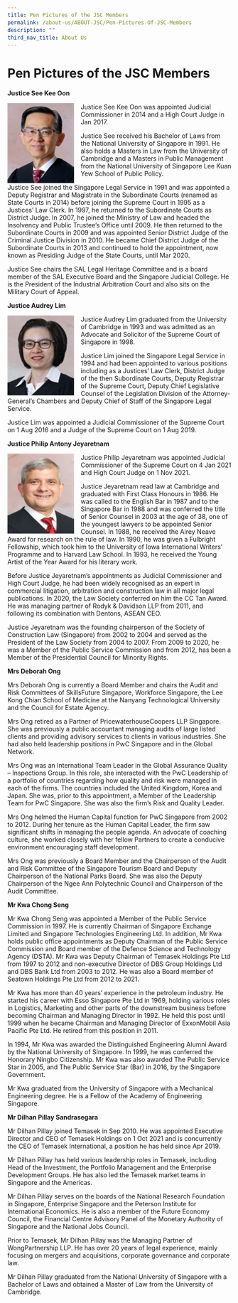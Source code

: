 ```yaml
---
title: Pen Pictures of the JSC Members
permalink: /about-us/ABOUT-JSC/Pen-Pictures-Of-JSC-Members
description: ""
third_nav_title: About Us
---
```





# Pen Pictures of the JSC Members
**Justice See Kee Oon**

<img src="/images/Justice%20See%20Kee%20Oon.png" 
     style="width:150px;
            height:180px;
						float: left;
						margin-right:15px;
						" />
Justice See Kee Oon was appointed Judicial Commissioner in 2014 and a High Court Judge in Jan 2017.

Justice See received his Bachelor of Laws from the National University of Singapore in 1991. He also holds a Masters in Law from the University of Cambridge and a Masters in Public Management from the National University of Singapore Lee Kuan Yew School of Public Policy.

Justice See joined the Singapore Legal Service in 1991 and was appointed a Deputy Registrar and Magistrate in the Subordinate Courts (renamed as State Courts in 2014) before joining the Supreme Court in 1995 as a Justices’ Law Clerk. In 1997, he returned to the Subordinate Courts as District Judge. In 2007, he joined the Ministry of Law and headed the Insolvency and Public Trustee’s Office until 2009. He then returned to the Subordinate Courts in 2009 and was appointed Senior District Judge of the Criminal Justice Division in 2010. He became Chief District Judge of the Subordinate Courts in 2013 and continued to hold the appointment, now known as Presiding Judge of the State Courts, until Mar 2020.

Justice See chairs the SAL Legal Heritage Committee and is a board member of the SAL Executive Board and the Singapore Judicial College. He is the President of the Industrial Arbitration Court and also sits on the Military Court of Appeal.


**Justice Audrey Lim**

<img src="/images/Justice%20Audrey%20Lim.png" 
		 style="width: 150px;
						height: 180px;
						float: left; 
						margin-right: 15px;">
Justice Audrey Lim graduated from the University of Cambridge in 1993 and was admitted as an Advocate and Solicitor of the Supreme Court of Singapore in 1998.

Justice Lim joined the Singapore Legal Service in 1994 and had been appointed to various positions including as a Justices’ Law Clerk, District Judge of the then Subordinate Courts, Deputy Registrar of the Supreme Court, Deputy Chief Legislative Counsel of the Legislation Division of the Attorney-General’s Chambers and Deputy Chief of Staff of the Singapore Legal Service.

Justice Lim was appointed a Judicial Commissioner of the Supreme Court on 1 Aug 2016 and a Judge of the Supreme Court on 1 Aug 2019.

**Justice Philip Antony Jeyaretnam**

<img src="/images/Justice%20Philip%20Antony%20Jeyaretnam.png" 
style="
width: 150px;
height: 180px;
float:left; 
margin-right: 15px;">

Justice Philip Jeyaretnam was appointed Judicial Commissioner of the Supreme Court on 4 Jan 2021 and High Court Judge on 1 Nov 2021.

Justice Jeyaretnam read law at Cambridge and graduated with First Class Honours in 1986. He was called to the English Bar in 1987 and to the Singapore Bar in 1988 and was conferred the title of Senior Counsel in 2003 at the age of 38, one of the youngest lawyers to be appointed Senior Counsel. In 1988, he received the Airey Neave Award for research on the rule of law. In 1990, he was given a Fulbright Fellowship, which took him to the University of Iowa International Writers’ Programme and to Harvard Law School. In 1993, he received the Young Artist of the Year Award for his literary work.

Before Justice Jeyaretnam’s appointments as Judicial Commissioner and High Court Judge, he had been widely recognised as an expert in commercial litigation, arbitration and construction law in all major legal publications. In 2020, the Law Society conferred on him the CC Tan Award. He was managing partner of Rodyk & Davidson LLP from 2011, and following its combination with Dentons, ASEAN CEO.

Justice Jeyaretnam was the founding chairperson of the Society of Construction Law (Singapore) from 2002 to 2004 and served as the President of the Law Society from 2004 to 2007. From 2009 to 2020, he was a Member of the Public Service Commission and from 2012, has been a Member of the Presidential Council for Minority Rights.

**Mrs Deborah Ong**

Mrs Deborah Ong is currently a Board Member and chairs the Audit and Risk Committees of SkillsFuture Singapore, Workforce Singapore, the Lee Kong Chian School of Medicine at the Nanyang Technological University and the Council for Estate Agency.

Mrs Ong retired as a Partner of PricewaterhouseCoopers LLP Singapore. She was previously a public accountant managing audits of large listed clients and providing advisory services to clients in various industries. She had also held leadership positions in PwC Singapore and in the Global Network.

Mrs Ong was an International Team Leader in the Global Assurance Quality – Inspections Group. In this role, she interacted with the PwC Leadership of a portfolio of countries regarding how quality and risk were managed in each of the firms. The countries included the United Kingdom, Korea and Japan. She was, prior to this appointment, a Member of the Leadership Team for PwC Singapore. She was also the firm’s Risk and Quality Leader.

Mrs Ong helmed the Human Capital function for PwC Singapore from 2002 to 2012. During her tenure as the Human Capital Leader, the firm saw significant shifts in managing the people agenda. An advocate of coaching culture, she worked closely with her fellow Partners to create a conducive environment encouraging staff development.

Mrs Ong was previously a Board Member and the Chairperson of the Audit and Risk Committee of the Singapore Tourism Board and Deputy Chairperson of the National Parks Board. She was also the Deputy Chairperson of the Ngee Ann Polytechnic Council and Chairperson of the Audit Committee.

**Mr Kwa Chong Seng**

Mr Kwa Chong Seng was appointed a Member of the Public Service Commission in 1997. He is currently Chairman of Singapore Exchange Limited and Singapore Technologies Engineering Ltd. In addition, Mr Kwa holds public office appointments as Deputy Chairman of the Public Service Commission and Board member of the Defence Science and Technology Agency (DSTA). Mr Kwa was Deputy Chairman of Temasek Holdings Pte Ltd from 1997 to 2012 and non-executive Director of DBS Group Holdings Ltd and DBS Bank Ltd from 2003 to 2012. He was also a Board member of Seatown Holdings Pte Ltd from 2012 to 2021.

Mr Kwa has more than 40 years’ experience in the petroleum industry. He started his career with Esso Singapore Pte Ltd in 1969, holding various roles in Logistics, Marketing and other parts of the downstream business before becoming Chairman and Managing Director in 1992. He held this post until 1999 when he became Chairman and Managing Director of ExxonMobil Asia Pacific Pte Ltd. He retired from this position in 2011.

In 1994, Mr Kwa was awarded the Distinguished Engineering Alumni Award by the National University of Singapore. In 1999, he was conferred the Honorary Ningbo Citizenship. Mr Kwa was also awarded The Public Service Star in 2005, and The Public Service Star (Bar) in 2016, by the Singapore Government.

Mr Kwa graduated from the University of Singapore with a Mechanical Engineering degree. He is a Fellow of the Academy of Engineering Singapore.

**Mr Dilhan Pillay Sandrasegara**

Mr Dilhan Pillay joined Temasek in Sep 2010. He was appointed Executive Director and CEO of Temasek Holdings on 1 Oct 2021 and is concurrently the CEO of Temasek International, a position he has held since Apr 2019.

Mr Dilhan Pillay has held various leadership roles in Temasek, including Head of the Investment, the Portfolio Management and the Enterprise Development Groups. He has also led the Temasek market teams in Singapore and the Americas.

Mr Dilhan Pillay serves on the boards of the National Research Foundation in Singapore, Enterprise Singapore and the Peterson Institute for International Economics. He is also a member of the Future Economy Council, the Financial Centre Advisory Panel of the Monetary Authority of Singapore and the National Jobs Council.

Prior to Temasek, Mr Dilhan Pillay was the Managing Partner of WongPartnership LLP. He has over 20 years of legal experience, mainly focusing on mergers and acquisitions, corporate governance and corporate law.

Mr Dilhan Pillay graduated from the National University of Singapore with a Bachelor of Laws and obtained a Master of Law from the University of Cambridge.